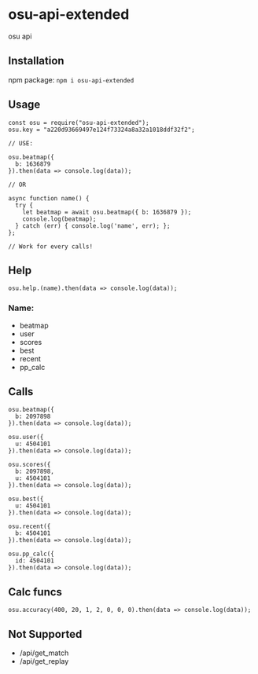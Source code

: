 # osu-api-extended

osu api

## Installation

npm package:
`npm i osu-api-extended`

## Usage
```
const osu = require("osu-api-extended");
osu.key = "a220d93669497e124f73324a8a32a1018ddf32f2";

// USE:

osu.beatmap({
  b: 1636879
}).then(data => console.log(data));

// OR

async function name() {
  try {
    let beatmap = await osu.beatmap({ b: 1636879 });
    console.log(beatmap);
  } catch (err) { console.log('name', err); };
};

// Work for every calls!
```

## Help
```
osu.help.(name).then(data => console.log(data));
```
### Name:
* beatmap
* user
* scores
* best
* recent
* pp_calc

## Calls
```
osu.beatmap({
  b: 2097898
}).then(data => console.log(data));

osu.user({
  u: 4504101
}).then(data => console.log(data));

osu.scores({
  b: 2097898,
  u: 4504101
}).then(data => console.log(data));

osu.best({
  u: 4504101
}).then(data => console.log(data));

osu.recent({
  b: 4504101
}).then(data => console.log(data));

osu.pp_calc({
  id: 4504101
}).then(data => console.log(data));
```

## Calc funcs
```
osu.accuracy(400, 20, 1, 2, 0, 0, 0).then(data => console.log(data));
```

## Not Supported

* /api/get_match
* /api/get_replay